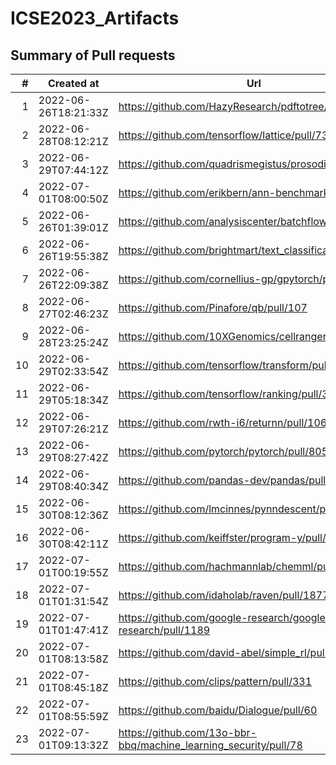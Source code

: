 # ICSE2023_Artifacts

## Summary of Pull requests
| # |     Created at     |                              Url                               |State |Merged|
|--:|--------------------|----------------------------------------------------------------|------|------|
|  1|2022-06-26T18:21:33Z|https://github.com/HazyResearch/pdftotree/pull/122              |closed|True  |
|  2|2022-06-28T08:12:21Z|https://github.com/tensorflow/lattice/pull/73                   |closed|True  |
|  3|2022-06-29T07:44:12Z|https://github.com/quadrismegistus/prosodic/pull/37             |closed|True  |
|  4|2022-07-01T08:00:50Z|https://github.com/erikbern/ann-benchmarks/pull/303             |closed|True  |
|  5|2022-06-26T01:39:01Z|https://github.com/analysiscenter/batchflow/pull/652            |closed|False |
|  6|2022-06-26T19:55:38Z|https://github.com/brightmart/text_classification/pull/149      |open  |False |
|  7|2022-06-26T22:09:38Z|https://github.com/cornellius-gp/gpytorch/pull/2049             |closed|False |
|  8|2022-06-27T02:46:23Z|https://github.com/Pinafore/qb/pull/107                         |open  |False |
|  9|2022-06-28T23:25:24Z|https://github.com/10XGenomics/cellranger/pull/178              |open  |False |
| 10|2022-06-29T02:33:54Z|https://github.com/tensorflow/transform/pull/280                |open  |False |
| 11|2022-06-29T05:18:34Z|https://github.com/tensorflow/ranking/pull/325                  |open  |False |
| 12|2022-06-29T07:26:21Z|https://github.com/rwth-i6/returnn/pull/1066                    |closed|False |
| 13|2022-06-29T08:27:42Z|https://github.com/pytorch/pytorch/pull/80503                   |closed|False |
| 14|2022-06-29T08:40:34Z|https://github.com/pandas-dev/pandas/pull/47546                 |closed|False |
| 15|2022-06-30T08:12:36Z|https://github.com/lmcinnes/pynndescent/pull/192                |closed|False |
| 16|2022-06-30T08:42:11Z|https://github.com/keiffster/program-y/pull/305                 |open  |False |
| 17|2022-07-01T00:19:55Z|https://github.com/hachmannlab/chemml/pull/22                   |open  |False |
| 18|2022-07-01T01:31:54Z|https://github.com/idaholab/raven/pull/1877                     |open  |False |
| 19|2022-07-01T01:47:41Z|https://github.com/google-research/google-research/pull/1189    |open  |False |
| 20|2022-07-01T08:13:58Z|https://github.com/david-abel/simple_rl/pull/61                 |open  |False |
| 21|2022-07-01T08:45:18Z|https://github.com/clips/pattern/pull/331                       |open  |False |
| 22|2022-07-01T08:55:59Z|https://github.com/baidu/Dialogue/pull/60                       |open  |False |
| 23|2022-07-01T09:13:32Z|https://github.com/13o-bbr-bbq/machine_learning_security/pull/78|open  |False |
